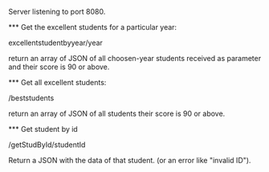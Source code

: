 Server listening to port 8080.

***  Get the excellent students for a particular year:

excellentstudentbyyear/year


return an array of JSON of all choosen-year students received as parameter and their score is 90 or above.

***  Get all excellent students:

/beststudents


return an array of JSON of all students their score is 90 or above.

***  Get student by id

/getStudById/studentId


Return a JSON with the data of that student.
(or an error like "invalid ID").

